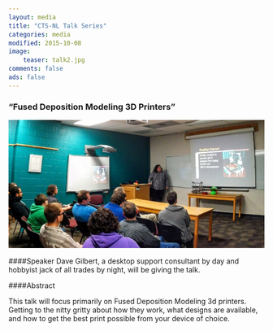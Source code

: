 ```yaml
---
layout: media
title: "CTS-NL Talk Series"
categories: media
modified: 2015-10-08
image:
    teaser: talk2.jpg
comments: false
ads: false
---
```

### “Fused Deposition Modeling 3D Printers”

![Alt](/../../images/talk2.jpg "Panoramic of the room with speaker and slideshow.")

####Speaker
Dave Gilbert, a desktop support consultant by day and hobbyist jack of all trades by night, will be giving the talk.

####Abstract

This talk will focus primarily on Fused Deposition Modeling 3d printers. Getting to the nitty gritty about how they work, what designs are available, and how to get the best print possible from your device of choice.
